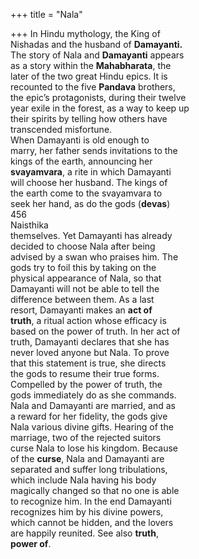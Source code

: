 +++
title = "Nala"

+++
In Hindu mythology, the King of  
Nishadas and the husband of **Damayanti.**  
The story of Nala and **Damayanti** appears  
as a story within the **Mahabharata**, the  
later of the two great Hindu epics. It is  
recounted to the five **Pandava** brothers,  
the epic’s protagonists, during their twelve  
year exile in the forest, as a way to keep up  
their spirits by telling how others have  
transcended misfortune.  
When Damayanti is old enough to  
marry, her father sends invitations to the  
kings of the earth, announcing her  
**svayamvara**, a rite in which Damayanti  
will choose her husband. The kings of  
the earth come to the svayamvara to  
seek her hand, as do the gods (**devas**)  
456  
Naisthika  
themselves. Yet Damayanti has already  
decided to choose Nala after being  
advised by a swan who praises him. The  
gods try to foil this by taking on the  
physical appearance of Nala, so that  
Damayanti will not be able to tell the  
difference between them. As a last  
resort, Damayanti makes an **act of**  
**truth**, a ritual action whose efficacy is  
based on the power of truth. In her act of  
truth, Damayanti declares that she has  
never loved anyone but Nala. To prove  
that this statement is true, she directs  
the gods to resume their true forms.  
Compelled by the power of truth, the  
gods immediately do as she commands.  
Nala and Damayanti are married, and as  
a reward for her fidelity, the gods give  
Nala various divine gifts. Hearing of the  
marriage, two of the rejected suitors  
curse Nala to lose his kingdom. Because  
of the **curse**, Nala and Damayanti are  
separated and suffer long tribulations,  
which include Nala having his body  
magically changed so that no one is able  
to recognize him. In the end Damayanti  
recognizes him by his divine powers,  
which cannot be hidden, and the lovers  
are happily reunited. See also **truth**,  
**power of**.